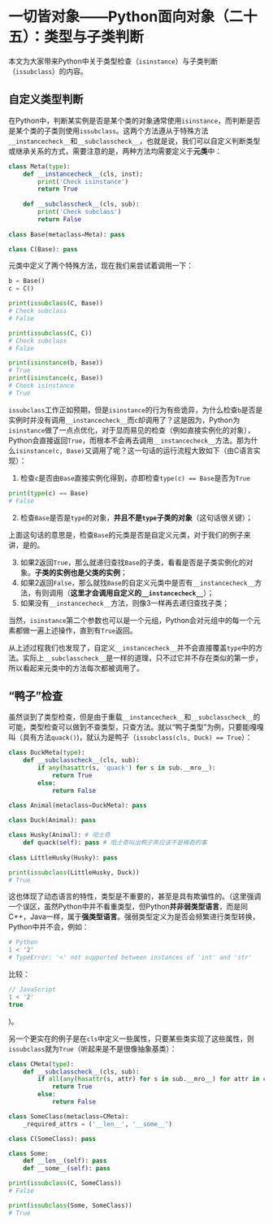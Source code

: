 # 一切皆对象——Python面向对象（二十五）：类型与子类判断

本文为大家带来Python中关于类型检查（`isinstance`）与子类判断（`issubclass`）的内容。

## 自定义类型判断

在Python中，判断某实例是否是某个类的对象通常使用`isinstance`，而判断是否是某个类的子类则使用`issubclass`。这两个方法遵从于特殊方法`__instancecheck__`和`__subclasscheck__`，也就是说，我们可以自定义判断类型或继承关系的方式，需要注意的是，两种方法均需要定义于**元类**中：

```python
class Meta(type):
    def __instancecheck__(cls, inst):
        print('Check isinstance')
        return True
    
    def __subclasscheck__(cls, sub):
        print('Check subclass')
        return False
    
class Base(metaclass=Meta): pass

class C(Base): pass
```

元类中定义了两个特殊方法，现在我们来尝试着调用一下：

```python
b = Base()
c = C()

print(issubclass(C, Base))
# Check subclass
# False

print(issubclass(C, C))
# Check subclass
# False

print(isinstance(b, Base))
# True
print(isinstance(c, Base))
# Check isinstance
# True
```

`issubclass`工作正如预期，但是`isinstance`的行为有些诡异，为什么检查`b`是否是实例时并没有调用`__instancecheck__`而`c`却调用了？这是因为，Python为`isinstance`做了一点点优化，对于显而易见的检查（例如直接实例化的对象），Python会直接返回`True`，而根本不会再去调用`__instancecheck__`方法。那为什么`isinstance(c, Base)`又调用了呢？这一句话的运行流程大致如下（由C语言实现）：

1. 检查`c`是否由`Base`直接实例化得到，亦即检查`type(c) == Base`是否为`True`

```python
print(type(c) == Base)
# False
```

2. 检查`Base`是否是`type`的对象，**并且不是`type`子类的对象**（这句话很关键）；

上面这句话的意思是，检查`Base`的元类是否是自定义元类，对于我们的例子来讲，是的。

3. 如果2返回`True`，那么就递归查找`Base`的子类，看看是否是子类实例化的对象。**子类的实例也是父类的实例**；
4. 如果2返回`False`，那么就找`Base`的自定义元类中是否有`__instancecheck__`方法，有则调用（**这里才会调用自定义的`__instancecheck__`**）；
5. 如果没有`__instancecheck__`方法，则像3一样再去递归查找子类；

当然，`isinstance`第二个参数也可以是一个元组，Python会对元组中的每一个元素都做一遍上述操作，直到有`True`返回。

从上述过程我们也发现了，自定义`__instancecheck__`并不会直接覆盖`type`中的方法。实际上`__subclasscheck__`是一样的道理，只不过它并不存在类似的第一步，所以看起来元类中的方法每次都被调用了。

## “鸭子”检查

虽然谈到了类型检查，但是由于重载`__instancecheck__`和`__subclasscheck__`的可能，类型检查可以做到不查类型，只查方法。就以“鸭子类型”为例，只要能嘎嘎叫（具有方法`quack()`)，就认为是鸭子（`issubclass(cls, Duck) == True`）：

```python
class DuckMeta(type):
    def __subclasscheck__(cls, sub):
        if any(hasattr(s, 'quack') for s in sub.__mro__):
            return True
        else:
            return False
        
class Animal(metaclass=DuckMeta): pass

class Duck(Animal): pass

class Husky(Animal): # 哈士奇
    def quack(self): pass # 哈士奇叫出鸭子声应该不是稀奇的事
    
class LittleHusky(Husky): pass

print(issubclass(LittleHusky, Duck))
# True
```

这也体现了动态语言的特性，类型是不重要的，甚至是具有欺骗性的。（这里强调一个误区，虽然Python中并不看重类型，但Python**并非弱类型语言**，而是同C++，Java一样，属于**强类型语言**。强弱类型定义为是否会频繁进行类型转换，Python中并不会，例如：

```python
# Python
1 < '2'
# TypeError: '<' not supported between instances of 'int' and 'str'
```

比较：

```javascript
// JavaScript
1 < '2'
true
```

)。

另一个更实在的例子是在`cls`中定义一些属性，只要某些类实现了这些属性，则`issubclass`就为`True`（听起来是不是很像抽象基类）：

```python
class CMeta(type):
    def __subclasscheck__(cls, sub):
        if all(any(hasattr(s, attr) for s in sub.__mro__) for attr in cls._required_attrs):
            return True
        else:
            return False

class SomeClass(metaclass=CMeta):
    _required_attrs = ('__len__', '__some__')

class C(SomeClass): pass

class Some:
    def __len__(self): pass
    def __some__(self): pass

print(issubclass(C, SomeClass))
# False

print(issubclass(Some, SomeClass))
# True
```
